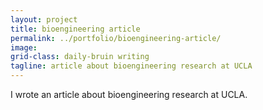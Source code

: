 ```yaml
---
layout: project
title: bioengineering article
permalink: ../portfolio/bioengineering-article/
image:
grid-class: daily-bruin writing
tagline: article about bioengineering research at UCLA
---
```

I wrote an article about bioengineering research at UCLA.
